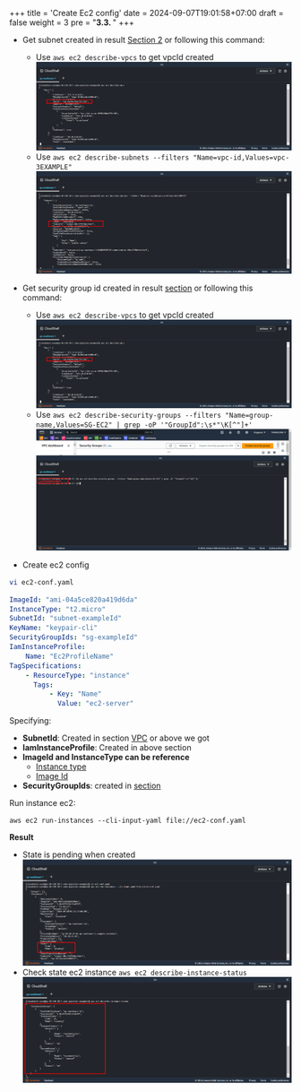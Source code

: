 +++
title = 'Create Ec2 config'
date = 2024-09-07T19:01:58+07:00
draft = false
weight = 3
pre = "<b>3.3. </b>"
+++


- Get subnet created in result [Section 2](/create-vpc/config-cloushell/#3-create-vpc-bash) or following this command:
  - Use ```aws ec2 describe-vpcs``` to get vpcId created
    ![alt text](image.png)
  - Use ```aws ec2 describe-subnets --filters "Name=vpc-id,Values=vpc-3EXAMPLE" ```
    ![alt text](image-1.png)
- Get security group id created in result [section]([/create-vpc/config-cloushell/#3-create-vpc-bash](/create-vpc/create-security-group/#1-create-security-group)) or following this command:
  - Use ```aws ec2 describe-vpcs``` to get vpcId created
    ![alt text](image.png)
  - Use ```aws ec2 describe-security-groups --filters "Name=group-name,Values=SG-EC2" | grep -oP '"GroupId":\s*"\K[^"]+'```
    ![alt text](image-4.png)

- Create ec2 config
```bash
vi ec2-conf.yaml
```

```yaml
ImageId: "ami-04a5ce820a419d6da"
InstanceType: "t2.micro"
SubnetId: "subnet-exampleId"
KeyName: "keypair-cli"
SecurityGroupIds: "sg-exampleId"
IamInstanceProfile:
    Name: "Ec2ProfileName"
TagSpecifications:
    - ResourceType: "instance"
      Tags:
          - Key: "Name"
            Value: "ec2-server"
```

Specifying:

-   **SubnetId**: Created in section [VPC](#1-create-vpc) or above we got
-   **IamInstanceProfile**: Created in above section
-   **ImageId and InstanceType can be reference**
    -   [Instance type](https://aws.amazon.com/ec2/instance-types/)
    -   [Image Id](https://ap-southeast-1.console.aws.amazon.com/ec2/home?region=ap-southeast-1#AMICatalog:)
-   **SecurityGroupIds**: created in [section](/create-vpc/create-security-group/#1-create-security-group)
  
Run instance ec2:

```console
aws ec2 run-instances --cli-input-yaml file://ec2-conf.yaml
```

**Result**
- State is pending when created
![alt text](image-2.png)
- Check state ec2 instance ```aws ec2 describe-instance-status```
  ![alt text](image-3.png)





